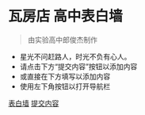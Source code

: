 
# 瓦房店 高中表白墙

> 由实验高中郎俊杰制作

- 星光不问赶路人，时光不负有心人。
- 请点击下方“提交内容”按钮以添加内容
- 或直接在下方填写以添加内容
- 使用左下角按钮以打开导航栏

[表白墙](http://bbq.ljjie.cn)
[提交内容](https://wj.qq.com/s2/9334154/a401/)
